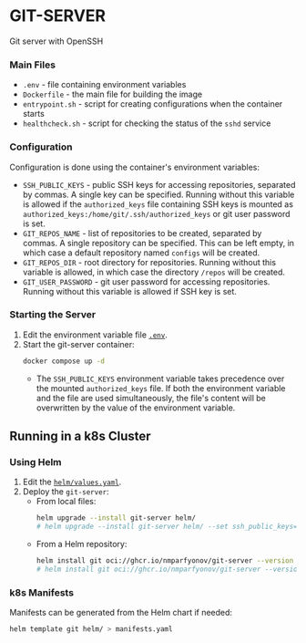 # GIT-SERVER
Git server with OpenSSH

### Main Files
* `.env` - file containing environment variables
* `Dockerfile` - the main file for building the image
* `entrypoint.sh` - script for creating configurations when the container starts
* `healthcheck.sh` - script for checking the status of the `sshd` service

### Configuration
Configuration is done using the container's environment variables:
* `SSH_PUBLIC_KEYS` - public SSH keys for accessing repositories, separated by commas. A single key can be specified. Running without this variable is allowed if the `authorized_keys` file containing SSH keys is mounted as `authorized_keys:/home/git/.ssh/authorized_keys` or git user password is set.
* `GIT_REPOS_NAME` - list of repositories to be created, separated by commas. A single repository can be specified. This can be left empty, in which case a default repository named `configs` will be created.
* `GIT_REPOS_DIR` - root directory for repositories. Running without this variable is allowed, in which case the directory `/repos` will be created.
* `GIT_USER_PASSWORD` - git user password for accessing repositories. Running without this variable is allowed if SSH key is set.

### Starting the Server
1. Edit the environment variable file [`.env`](./.env).
2. Start the git-server container:
    ```bash
    docker compose up -d
    ```
    * The `SSH_PUBLIC_KEYS` environment variable takes precedence over the mounted `authorized_keys` file. If both the environment variable and the file are used simultaneously, the file's content will be overwritten by the value of the environment variable.

## Running in a k8s Cluster
### Using Helm
1. Edit the [`helm/values.yaml`](./helm/values.yaml).
2. Deploy the `git-server`:
    * From local files:
        ```bash
        helm upgrade --install git-server helm/
        # helm upgrade --install git-server helm/ --set ssh_public_keys="$(cat ~/.ssh/id_rsa.pub)"
        ```
    * From a Helm repository:
        ```bash
        helm install git oci://ghcr.io/nmparfyonov/git-server --version 0.1.1 -f helm/values.yaml
        # helm install git oci://ghcr.io/nmparfyonov/git-server --version 0.1.1 --set ssh_public_keys="$(cat ~/.ssh/id_rsa.pub)"
        ```

### k8s Manifests
Manifests can be generated from the Helm chart if needed:
```bash
helm template git helm/ > manifests.yaml
```